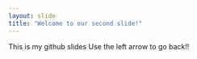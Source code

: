 ```yaml
---
layout: slide
title: "Welcome to our second slide!"
---
```

This is my github slides
Use the left arrow to go back!!